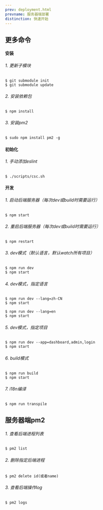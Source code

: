 ```yaml
---
prev: deployment.html
prevname: 服务器端部署
distinction: 快速开始
---
```

## 更多命令

#### 安装

###### 1. 更新子模块

```
$ git submodule init
$ git submodule update
```

###### 2. 安装依赖包

```
$ npm install
```

###### 3. 安装pm2

```
$ sudo npm install pm2 -g
```

#### 初始化

###### 1. 手动添加eslint

```
$ ./scripts/csc.sh
```

#### 开发

###### 1. 启动后端服务器（每次dev或build时需要运行）

```
$ npm start
```

###### 2. 重启后端服务器（每次dev或build时需要运行）

```
$ npm restart
```

###### 3. dev模式（默认语言，默认watch所有项目）

```
$ npm run dev
$ npm start
```

###### 4. dev模式，指定语言

```
$ npm run dev --lang=zh-CN
$ npm start
```

```
$ npm run dev --lang=en
$ npm start
```

###### 5. dev模式，指定项目

```
$ npm run dev --app=dashboard,admin,login
$ npm start
```

###### 6. build模式

```
$ npm run build
$ npm start
```

###### 7. i18n编译

```
$ npm run transpile
```

## 服务器端pm2

###### 1. 查看后端进程列表

```
$ pm2 list
```

###### 2. 删除指定后端进程

```
$ pm2 delete id(或者name)
```

###### 3. 查看后端操作log

```
$ pm2 logs
```